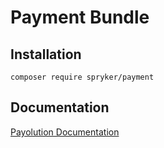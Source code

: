 # Payment Bundle

## Installation

```
composer require spryker/payment
```

## Documentation

[Payolution Documentation](http://spryker.github.io/core/bundles/payment)
